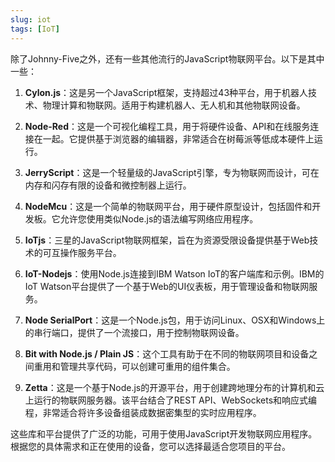 ```yaml
---
slug: iot
tags: [IoT]
---
```


除了Johnny-Five之外，还有一些其他流行的JavaScript物联网平台。以下是其中一些：

1. **Cylon.js**：这是另一个JavaScript框架，支持超过43种平台，用于机器人技术、物理计算和物联网。适用于构建机器人、无人机和其他物联网设备。

2. **Node-Red**：这是一个可视化编程工具，用于将硬件设备、API和在线服务连接在一起。它提供基于浏览器的编辑器，非常适合在树莓派等低成本硬件上运行。

3. **JerryScript**：这是一个轻量级的JavaScript引擎，专为物联网而设计，可在内存和闪存有限的设备和微控制器上运行。

4. **NodeMcu**：这是一个简单的物联网平台，用于硬件原型设计，包括固件和开发板。它允许您使用类似Node.js的语法编写网络应用程序。

5. **IoTjs**：三星的JavaScript物联网框架，旨在为资源受限设备提供基于Web技术的可互操作服务平台。

6. **IoT-Nodejs**：使用Node.js连接到IBM Watson IoT的客户端库和示例。IBM的IoT Watson平台提供了一个基于Web的UI仪表板，用于管理设备和物联网服务。

7. **Node SerialPort**：这是一个Node.js包，用于访问Linux、OSX和Windows上的串行端口，提供了一个流接口，用于控制物联网设备。

8. **Bit with Node.js / Plain JS**：这个工具有助于在不同的物联网项目和设备之间重用和管理共享代码，可以创建可重用的组件集合。

9. **Zetta**：这是一个基于Node.js的开源平台，用于创建跨地理分布的计算机和云上运行的物联网服务器。该平台结合了REST API、WebSockets和响应式编程，非常适合将许多设备组装成数据密集型的实时应用程序。

这些库和平台提供了广泛的功能，可用于使用JavaScript开发物联网应用程序。根据您的具体需求和正在使用的设备，您可以选择最适合您项目的平台。